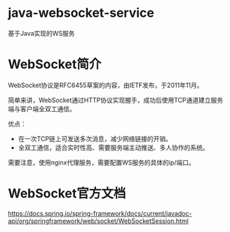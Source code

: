 # java-websocket-service
基于Java实现的WS服务

# WebSocket简介
WebSocket协议是RFC6455草案的内容，由IETF发布，于2011年11月。

简单来讲，WebSocket通过HTTP协议实现握手，成功后使用TCP通道建立服务端与客户端全双工通信。

优点：
- 在一次TCP链上可发送多次消息，减少网络链接的开销。
- 全双工通信，适合实时性高、需要服务端主动推送、多人协作的系统。

需要注意，使用nginx代理服务，需要配置WS服务的具体的ip/端口。

# WebSocket官方文档
https://docs.spring.io/spring-framework/docs/current/javadoc-api/org/springframework/web/socket/WebSocketSession.html


